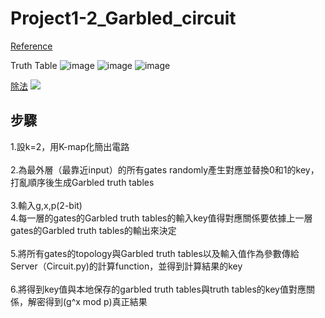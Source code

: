# Project1-2_Garbled_circuit

[Reference](https://zhuanlan.zhihu.com/p/41172002)

Truth Table
![image](https://i.imgur.com/9XtFMPJ.jpg)
![image](https://i.imgur.com/PWTLREd.png)
![image](https://i.imgur.com/tNvkuJt.jpg)


[除法](http://www.elecfans.com/baike/computer/taishiji/20100413215660.html)
![](https://i.imgur.com/Y2VWCXe.jpg)

## 步驟 ##
1.設k=2，用K-map化簡出電路</br></br>
2.為最外層（最靠近input）的所有gates randomly產生對應並替換0和1的key，打亂順序後生成Garbled truth tables</br></br>
3.輸入g,x,p(2-bit)</br>
4.每一層的gates的Garbled truth tables的輸入key值得對應關係要依據上一層gates的Garbled truth tables的輸出來決定</br></br>
5.將所有gates的topology與Garbled truth tables以及輸入值作為參數傳給Server（Circuit.py)的計算function，並得到計算結果的key</br></br>
6.將得到key值與本地保存的garbled truth tables與truth tables的key值對應關係，解密得到(g^x mod p)真正結果
